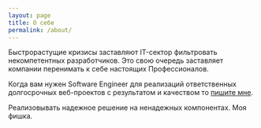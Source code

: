 ```yaml
---
layout: page
title: О себе
permalink: /about/
---
```


Быстрорастущие кризисы заставляют IT-сектор фильтровать некомпетентных разработчиков.
Это свою очередь заставляет компании перенимать к себе настоящих Профессионалов.

Когда вам нужен Software Engineer для реализаций ответственных долгосрочных веб-проектов с результатом и качеством то [пишите мне](mailto:ovearub@gmail.com).

Реализовывать надежное решение на ненадежных компонентах. Моя фишка.
